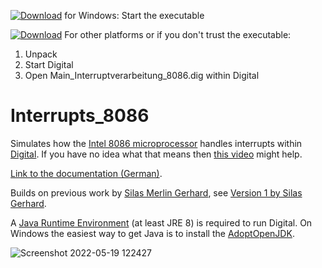 ﻿[![Download](https://raw.githubusercontent.com/hneemann/Digital/master/distribution/Download.svg)](https://github.com/TXAE/Interrupts_8086/releases/latest/download/Interrupts_8086.exe) for Windows: Start the executable

[![Download](https://raw.githubusercontent.com/hneemann/Digital/master/distribution/Download.svg)](https://github.com/TXAE/Interrupts_8086/archive/refs/heads/master.zip) For other platforms or if you don't trust the executable: 
1. Unpack
2. Start Digital
3. Open Main_Interruptverarbeitung_8086.dig within Digital

# Interrupts_8086 #

Simulates how the [Intel 8086 microprocessor](https://en.wikipedia.org/wiki/Intel_8086) handles interrupts within [Digital](https://github.com/hneemann/Digital). If you have no idea what that means then [this video](https://youtu.be/tGMSARJk7cA) might help.

[Link to the documentation (German)](https://docs.google.com/document/d/1RAt4_4JWKJ0ze8NETD8HuTET7vR1I2NvSyDxpfuCJKE).

Builds on previous work by [Silas Merlin Gerhard](https://www.linkedin.com/in/silas-merlin-gerhard-101645153/), see [Version 1 by Silas Gerhard](Version%201%20by%20Silas%20Gerhard).

A [Java Runtime Environment](https://www.java.com/) (at least JRE 8) is required to run Digital. 
On Windows the easiest way to get Java is to install the [AdoptOpenJDK](https://adoptopenjdk.net/).

![Screenshot 2022-05-19 122427](https://user-images.githubusercontent.com/70020564/169272369-0d2827c4-a4a3-4c5c-a41b-88845789c73c.png)
